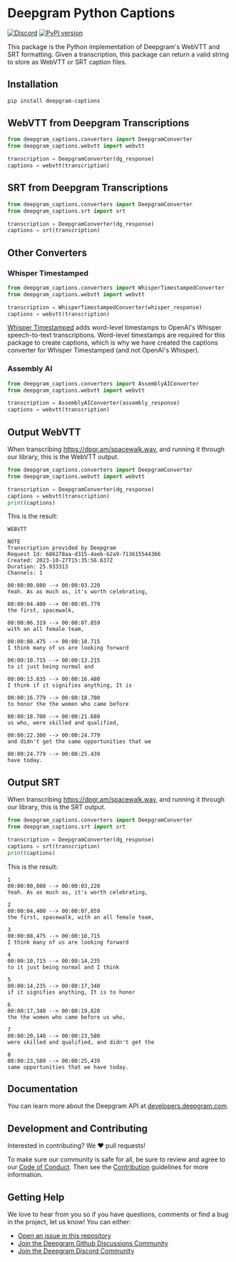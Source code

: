 # Deepgram Python Captions

 [![Discord](https://dcbadge.vercel.app/api/server/xWRaCDBtW4?style=flat)](https://discord.gg/xWRaCDBtW4) [![PyPI version](https://badge.fury.io/py/deepgram-captions.svg)](https://badge.fury.io/py/deepgram-captions)

This package is the Python implementation of Deepgram's WebVTT and SRT formatting. Given a transcription, this package can return a valid string to store as WebVTT or SRT caption files.

## Installation

```bash
pip install deepgram-captions
```

## WebVTT from Deepgram Transcriptions

```python
from deepgram_captions.converters import DeepgramConverter
from deepgram_captions.webvtt import webvtt

transcription = DeepgramConverter(dg_response)
captions = webvtt(transcription)
```

## SRT from Deepgram Transcriptions

```py
from deepgram_captions.converters import DeepgramConverter
from deepgram_captions.srt import srt

transcription = DeepgramConverter(dg_response)
captions = srt(transcription)
```

## Other Converters

### Whisper Timestamped

```py
from deepgram_captions.converters import WhisperTimestampedConverter
from deepgram_captions.webvtt import webvtt

transcription = WhisperTimestampedConverter(whisper_response)
captions = webvtt(transcription)
```

[Whisper Timestamped](https://github.com/linto-ai/whisper-timestamped) adds word-level timestamps to OpenAI's Whisper speech-to-text transcriptions. Word-level timestamps are required for this package to create captions, which is why we have created the captions converter for Whisper Timestamped (and not OpenAI's Whisper).

### Assembly AI

```py
from deepgram_captions.converters import AssemblyAIConverter
from deepgram_captions.webvtt import webvtt

transcription = AssemblyAIConverter(assembly_response)
captions = webvtt(transcription)
```

## Output WebVTT

When transcribing https://dpgr.am/spacewalk.wav, and running it through our library, this is the WebVTT output.

```py
from deepgram_captions.converters import DeepgramConverter
from deepgram_captions.webvtt import webvtt

transcription = DeepgramConverter(dg_response)
captions = webvtt(transcription)
print(captions)
```

This is the result:

```text
WEBVTT

NOTE
Transcription provided by Deepgram
Request Id: 686278aa-d315-4aeb-b2a9-713615544366
Created: 2023-10-27T15:35:56.637Z
Duration: 25.933313
Channels: 1

00:00:00.080 --> 00:00:03.220
Yeah. As as much as, it's worth celebrating,

00:00:04.400 --> 00:00:05.779
the first, spacewalk,

00:00:06.319 --> 00:00:07.859
with an all female team,

00:00:08.475 --> 00:00:10.715
I think many of us are looking forward

00:00:10.715 --> 00:00:13.215
to it just being normal and

00:00:13.835 --> 00:00:16.480
I think if it signifies anything, It is

00:00:16.779 --> 00:00:18.700
to honor the the women who came before

00:00:18.700 --> 00:00:21.680
us who, were skilled and qualified,

00:00:22.300 --> 00:00:24.779
and didn't get the same opportunities that we

00:00:24.779 --> 00:00:25.439
have today.
```

## Output SRT

When transcribing https://dpgr.am/spacewalk.wav, and running it through our library, this is the SRT output.

```py
from deepgram_captions.converters import DeepgramConverter
from deepgram_captions.srt import srt

transcription = DeepgramConverter(dg_response)
captions = srt(transcription)
print(captions)
```

This is the result:

```text
1
00:00:00,080 --> 00:00:03,220
Yeah. As as much as, it's worth celebrating,

2
00:00:04,400 --> 00:00:07,859
the first, spacewalk, with an all female team,

3
00:00:08,475 --> 00:00:10,715
I think many of us are looking forward

4
00:00:10,715 --> 00:00:14,235
to it just being normal and I think

5
00:00:14,235 --> 00:00:17,340
if it signifies anything, It is to honor

6
00:00:17,340 --> 00:00:19,820
the the women who came before us who,

7
00:00:20,140 --> 00:00:23,580
were skilled and qualified, and didn't get the

8
00:00:23,580 --> 00:00:25,439
same opportunities that we have today.
```

## Documentation

You can learn more about the Deepgram API at [developers.deepgram.com](https://developers.deepgram.com/docs).

## Development and Contributing

Interested in contributing? We ❤️ pull requests!

To make sure our community is safe for all, be sure to review and agree to our
[Code of Conduct](./.github/CODE_OF_CONDUCT.md). Then see the
[Contribution](./.github/CONTRIBUTING.md) guidelines for more information.

## Getting Help

We love to hear from you so if you have questions, comments or find a bug in the
project, let us know! You can either:

- [Open an issue in this repository](https://github.com/deepgram/[reponame]/issues/new)
- [Join the Deepgram Github Discussions Community](https://github.com/orgs/deepgram/discussions)
- [Join the Deepgram Discord Community](https://discord.gg/xWRaCDBtW4)

[license]: LICENSE.txt
